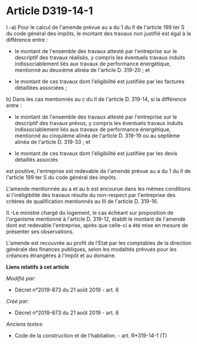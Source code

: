 # Article D319-14-1

I.-a) Pour le calcul de l'amende prévue au a du 1 du II de l'article 199 ter S du code général des impôts, le montant des
travaux non justifié est égal à la différence entre :

- le montant de l'ensemble des travaux attesté par l'entreprise sur le descriptif des travaux réalisés, y compris les
éventuels travaux induits indissociablement liés aux travaux de performance énergétique, mentionné au deuxième alinéa de
l'article D. 319-20 ; et

- le montant de ces travaux dont l'éligibilité est justifiée par les factures détaillées associées ;

b) Dans les cas mentionnés au c du II de l'article D. 319-14, si la différence entre :

- le montant de l'ensemble des travaux attesté par l'entreprise sur le descriptif des travaux prévus, y compris les éventuels
travaux induits indissociablement liés aux travaux de performance énergétique, mentionné au cinquième alinéa de l'article D.
319-19 ou au septième alinéa de l'article D. 319-33 ; et

- le montant de ces travaux dont l'éligibilité est justifiée par les devis détaillés associés

est positive, l'entreprise est redevable de l'amende prévue au a du 1 du II de l'article 199 ter S du code général des
impôts.

L'amende mentionnée au a et au b est encourue dans les mêmes conditions si l'inéligibilité des travaux résulte du non-respect
par l'entreprise des critères de qualification mentionnés au III de l'article D. 319-16.

II.-Le ministre chargé du logement, le cas échéant sur proposition de l'organisme mentionné à l'article D. 319-12, établit le
montant de l'amende dont est redevable l'entreprise, après que celle-ci a été mise en mesure de présenter ses observations.

L'amende est recouvrée au profit de l'Etat par les comptables de la direction générale des finances publiques, selon les
modalités prévues pour les créances étrangères à l'impôt et au domaine.

**Liens relatifs à cet article**

_Modifié par_:

  - Décret n°2019-873 du 21 août 2019 - art. 6

_Créé par_:

  - Décret n°2019-873 du 21 août 2019 - art. 6

_Anciens textes_:

  - Code de la construction et de l'habitation. - art. R*319-14-1 (T)
